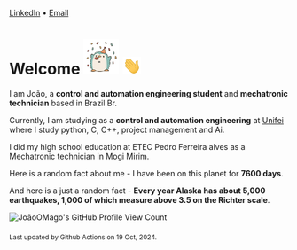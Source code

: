 [LinkedIn](https://www.linkedin.com/in/joão-pedro-gozzoli-b95641301/) &bull;
[Email](joaopedrogozzoli@gmail.com)

# Welcome <img src="happy.gif" height="64px" /> <img src="wave.gif" height="32px" />

I am João, a  **control and automation engineering student** and **mechatronic technician** based in Brazil Br.

Currently, I am studying as a **control and automation engineering** at [Unifei](https://unifei.edu.br) where I study python, C, C++, project management and Ai.

I did my high school education at ETEC Pedro Ferreira alves as a Mechatronic technician in Mogi Mirim.

Here is a random fact about me - I have been on this planet for **7600 days**.

And here is a just a random fact -  **Every year Alaska has about 5,000 earthquakes, 1,000 of which measure above 3.5 on the Richter scale**.

![JoãoOMago's GitHub Profile View Count](https://komarev.com/ghpvc/?username=JoaoOMago)

<sub>Last updated by Github Actions on 19 Oct, 2024.</sub>
